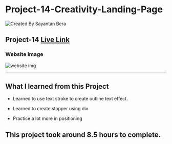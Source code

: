 # Project-14-Creativity-Landing-Page

![Created By Sayantan Bera](https://img.shields.io/badge/Created%20By-Sayantan%20Bera-blue)

## **Project-14** [Live Link](https://plant-landing-page-sayantan.netlify.app/)

### Website Image

![website img](./screenshot/project%209.png)

---

## What I learned from this Project

- Learned to use text stroke to create outline text effect.

- Learned to create stapper using div

- Practice a lot more in positioning

## This project took around 8.5 hours to complete.
